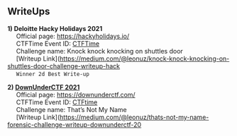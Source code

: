 ## WriteUps

**1) Deloitte Hacky Holidays 2021**  
&nbsp;&nbsp;&nbsp;&nbsp;&nbsp;Official page: https://hackyholidays.io/  
&nbsp;&nbsp;&nbsp;&nbsp;&nbsp;CTFTime Event ID: [CTFTime](https://ctftime.org/event/1383)  
&nbsp;&nbsp;&nbsp;&nbsp;&nbsp;Challenge name: Knock knock knocking on shuttles door   
&nbsp;&nbsp;&nbsp;&nbsp;&nbsp;[Writeup Link](https://medium.com/@leonuz/knock-knock-knocking-on-shuttles-door-challenge-writeup-hack  
&nbsp;&nbsp;&nbsp;&nbsp;&nbsp;`Winner 2d Best Write-up` 

**2) [DownUnderCTF 2021](img/DownUnder2021.png)**    
&nbsp;&nbsp;&nbsp;&nbsp;&nbsp;Official page: https://downunderctf.com/  
&nbsp;&nbsp;&nbsp;&nbsp;&nbsp;CTFTime Event ID: [CTFtime](https://ctftime.org/event/1312)  
&nbsp;&nbsp;&nbsp;&nbsp;&nbsp;Challenge name: That’s Not My Name  
&nbsp;&nbsp;&nbsp;&nbsp;&nbsp;[Writeup Link](https://medium.com/@leonuz/thats-not-my-name-forensic-challenge-writeup-downunderctf-20 

